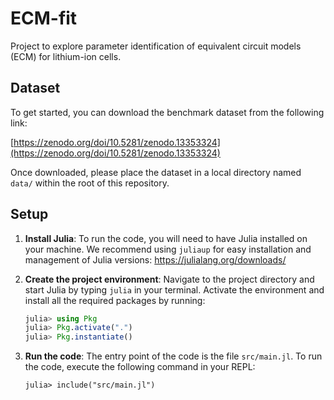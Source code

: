 # ECM-fit
Project to explore parameter identification of equivalent circuit models (ECM) for lithium-ion cells.

## Dataset
To get started, you can download the benchmark dataset from the following link:

[https://zenodo.org/doi/10.5281/zenodo.13353324](https://zenodo.org/doi/10.5281/zenodo.13353324)

Once downloaded, please place the dataset in a local directory named `data/` within the root of this repository.

## Setup
1. **Install Julia**: To run the code, you will need to have Julia installed on your machine. We recommend using `juliaup` for easy installation and management of Julia versions: https://julialang.org/downloads/

2. **Create the project environment**: Navigate to the project directory and start Julia by typing `julia` in your terminal. Activate the environment and install all  the required packages by running:
    ```julia
    julia> using Pkg
    julia> Pkg.activate(".")
    julia> Pkg.instantiate()
    ```

4. **Run the code**: The entry point of the code is the file `src/main.jl`. To run the code, execute the following command in your REPL:
    ```
    julia> include("src/main.jl")
    ```
